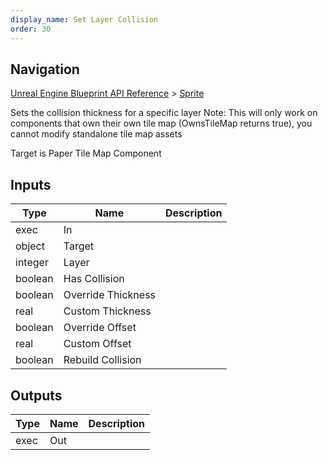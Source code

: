 ```yaml
---
display_name: Set Layer Collision
order: 30
---
```

## Navigation

[Unreal Engine Blueprint API Reference](https://dev.epicgames.com/documentation/en-us/unreal-engine/BlueprintAPI) > [Sprite](https://dev.epicgames.com/documentation/en-us/unreal-engine/BlueprintAPI/Sprite)

Sets the collision thickness for a specific layer
Note: This will only work on components that own their own tile map (OwnsTileMap returns true), you cannot modify standalone tile map assets

Target is Paper Tile Map Component

## Inputs

| Type | Name | Description |
| --- | --- | --- |
| exec | In |  |
| object | Target |  |
| integer | Layer |  |
| boolean | Has Collision |  |
| boolean | Override Thickness |  |
| real | Custom Thickness |  |
| boolean | Override Offset |  |
| real | Custom Offset |  |
| boolean | Rebuild Collision |  |

## Outputs

| Type | Name | Description |
| --- | --- | --- |
| exec | Out |  |
